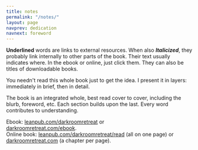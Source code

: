 ```yaml
---
title: notes
permalink: "/notes/"
layout: page
navprev: dedication
navnext: foreword
---
```


____Underlined____ words are links to external resources. When also ____*Italicized*____, they probably link internally to other parts of the book. Their text usually indicates where. In the ebook or online, just click them. They can also be titles of downloadable books.

You needn't read this whole book just to get the idea. I present it in layers: immediately in brief, then in detail.

The book is an integrated whole, best read cover to cover, including the blurb, foreword, etc. Each section builds upon the last. Every word contributes to understanding.

Ebook:
[leanpub.com/darkroomretreat](http://leanpub.com/darkroomretreat) or  
[darkroomretreat.com/ebook](/ebook).  
Online book:
[leanpub.com/darkroomretreat/read](http://leanpub.com/darkroomretreat/read) (all on one page) or  
[darkroomretreat.com](http://darkroomretreat.com) (a chapter per page).


